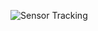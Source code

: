 ![Sensor Tracking](https://github.com/Brandon-SR/Sensores_R2/assets/132231023/4830459e-9d49-4550-a884-ec383b7e4bce)
